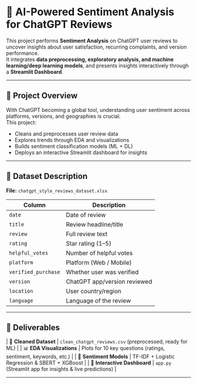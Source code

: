 # 🤖 AI-Powered Sentiment Analysis for ChatGPT Reviews

This project performs **Sentiment Analysis** on ChatGPT user reviews to uncover insights about user satisfaction, recurring complaints, and version performance.  
It integrates **data preprocessing, exploratory analysis, and machine learning/deep learning models**, and presents insights interactively through a **Streamlit Dashboard**.

---

## 📘 Project Overview

With ChatGPT becoming a global tool, understanding user sentiment across platforms, versions, and geographies is crucial.  
This project:
- Cleans and preprocesses user review data
- Explores trends through EDA and visualizations
- Builds sentiment classification models (ML + DL)
- Deploys an interactive Streamlit dashboard for insights

---

## 📂 Dataset Description

**File:** `chatgpt_style_reviews_dataset.xlsx`

| Column | Description |
|---------|-------------|
| `date` | Date of review |
| `title` | Review headline/title |
| `review` | Full review text |
| `rating` | Star rating (1–5) |
| `helpful_votes` | Number of helpful votes |
| `platform` | Platform (Web / Mobile) |
| `verified_purchase` | Whether user was verified |
| `version` | ChatGPT app/version reviewed |
| `location` | User country/region |
| `language` | Language of the review |

---

## 🚀 Deliverables

| 🧹 **Cleaned Dataset** | `clean_chatgpt_reviews.csv` (preprocessed, ready for ML) |
| 📊 **EDA Visualizations** | Plots for 10 key questions (ratings, sentiment, keywords, etc.) |
| 🤖 **Sentiment Models** | TF-IDF + Logistic Regression & SBERT + XGBoost |
| 🧩 **Interactive Dashboard** | `app.py` (Streamlit app for insights & live predictions) |


---

